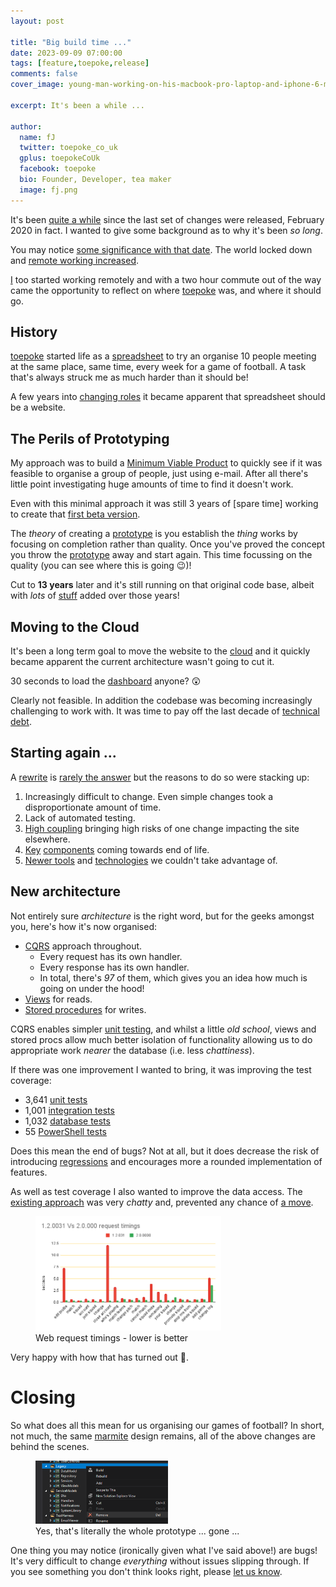 ```yaml
---
layout: post

title: "Big build time ..."
date: 2023-09-09 07:00:00
tags: [feature,toepoke,release]
comments: false
cover_image: young-man-working-on-his-macbook-pro-laptop-and-iphone-6-mockup-resized.png

excerpt: It's been a while ...

author:
  name: fJ
  twitter: toepoke_co_uk
  gplus: toepokeCoUk
  facebook: toepoke
  bio: Founder, Developer, tea maker
  image: fj.png
---
```


It's been [quite a while](https://toepoke.co.uk/about.aspx/release-notes/1/2/0031) since the last set of changes were released, February 2020 in fact.  I wanted to give some background as to why it's been _so long_.

You may notice [some significance with that date](https://www.theguardian.com/world/2020/jun/01/spate-of-possible-uk-coronavirus-cases-from-2019-come-to-light).  The world locked down and [remote working increased](https://www.theguardian.com/technology/2020/mar/13/covid-19-could-cause-permanent-shift-towards-home-working).

[I](http://franzjunge.com/) too started working remotely and with a two hour commute out of the way came the opportunity to reflect on where [toepoke](https//toepoke.co.uk) was, and where it should go.

## History

[toepoke](https://toepoke.co.uk) started life as a [spreadsheet](https://toepoke.co.uk/about.aspx/history) to try an organise 10 people meeting at the same place, same time, every week for a game of football.  A task that's always struck me as much harder than it should be!

A few years into [changing roles](https://en.wikipedia.org/wiki/Web_development) it became apparent that spreadsheet should be a website.

## The Perils of Prototyping

My approach was to build a [Minimum Viable Product](https://en.wikipedia.org/wiki/Minimum_viable_product) to quickly see if it was feasible to organise a group of people, just using e-mail.  After all there's little point investigating huge amounts of time to find it doesn't work.

Even with this minimal approach it was still 3 years of [spare time] working to create that [first beta version](https://toepoke.co.uk/about.aspx/release-notes/1/0/0).

The _theory_ of creating a [prototype](https://en.wikipedia.org/wiki/Prototype) is you establish the _thing_ works by focusing on completion rather than quality.  Once you've proved the concept you throw the [prototype](https://en.wikipedia.org/wiki/Prototype) away and start again.  This time focussing on the quality (you can see where this is going 😉)!

Cut to **13 years** later and it's still running on that original code base, albeit with _lots_
of [stuff](https://toepoke.co.uk/about.aspx/release-notes) added over those years!


## Moving to the Cloud

It's been a long term goal to move the website to the [cloud](https://azure.microsoft.com/) and it quickly became apparent the current architecture wasn't going to cut it.  

30 seconds to load the [dashboard](https://toepoke.co.uk/permalink.aspx) anyone? 😲

Clearly not feasible.  In addition the codebase was becoming increasingly challenging to work with.  It was time to pay off the last decade of [technical debt](https://en.wikipedia.org/wiki/Technical_debt).


## Starting again ...

A [rewrite](https://www.method.com/insights/when-to-do-a-software-rewrite/) is [rarely the answer](https://www.joelonsoftware.com/2000/04/06/things-you-should-never-do-part-i/) but the reasons to do so were stacking up:

1. Increasingly difficult to change.  Even simple changes took a disproportionate amount of time.
2. Lack of automated testing.
3. [High coupling](https://en.wikipedia.org/wiki/Coupling_\(computer_programming\)) bringing high risks of one change impacting the site elsewhere.
4. [Key](https://medium.com/codex/is-net-framework-dead-and-what-is-its-future-958cc04311a5) [components](https://learn.microsoft.com/en-us/visualstudio/data-tools/linq-to-sql-tools-in-visual-studio2?view=vs-2022) coming towards end of life.
5. [Newer tools](https://github.com/dotnet/core) and [technologies](https://learn.microsoft.com/en-us/dotnet/csharp/asynchronous-programming/async-scenarios) we couldn't take advantage of.

## New architecture

Not entirely sure _architecture_ is the right word, but for the geeks amongst you, here's how it's now organised:

- [CQRS](https://martinfowler.com/bliki/CQRS.html) approach throughout.
	- Every request has its own handler.
	- Every response has its own handler.
	- In total, there's _97_ of them, which gives you an idea how much is going on under the hood!
- [Views](https://www.sqlshack.com/sql-view-a-complete-introduction-and-walk-through/) for reads.
- [Stored procedures](https://www.sqlshack.com/sql-server-stored-procedures-for-beginners/) for writes.

CQRS enables simpler [unit testing](https://learn.microsoft.com/en-us/visualstudio/test/unit-test-basics?view=vs-2022), and whilst a little _old school_, views and stored procs allow much better isolation of functionality allowing us to do appropriate work _nearer_ the database (i.e. less _chattiness_).

If there was one improvement I wanted to bring, it was improving the test coverage:

- 3,641 [unit tests](https://learn.microsoft.com/en-us/visualstudio/test/unit-test-basics?view=vs-2022)
- 1,001 [integration tests](https://www.techtarget.com/searchsoftwarequality/definition/integration-testing)
- 1,032 [database tests](https://tsqlt.org/)
- 55 [PowerShell tests](https://pester.dev/docs/quick-start)

Does this mean the end of bugs?  Not at all, but it does decrease the risk of introducing [regressions](https://en.wikipedia.org/wiki/Software_regression) and encourages more a rounded implementation of features.

As well as test coverage I also wanted to improve the data access.  The [existing approach](https://learn.microsoft.com/en-us/dotnet/framework/data/adonet/sql/linq/) was very _chatty_ and, prevented any chance of [a move](#moving-to-the-cloud).

<figure>
	<img class="img-center" src="/images/posts/2023/2023-08-26-refactor-performance.png" alt="Performance comparison between version 1.2.0031 and 2.0.0000" width="70%" />
	<figcaption>Web request timings - lower is better</figcaption>
</figure>

Very happy with how that has turned out 🙂.

# Closing

So what does all this mean for us organising our games of football?  In short, not much, the same [marmite](https://www.marmite.co.uk/) design
remains, all of the above changes are behind the scenes.

<figure>
	<img class="img-center" src="/images/posts/2023/2023-09-02-deleting-legacy-code.png" alt="Goodbye version 1!" width="50%" />
	<figcaption>Yes, that's literally the whole prototype ... gone ...</figcaption>
</figure>

One thing you may notice (ironically given what I've said above!) are bugs!  It's very difficult to change _everything_ without issues slipping through.  If you 
see something you don't think looks right, please [let us know](https://toepoke.co.uk/about.aspx/contact).


